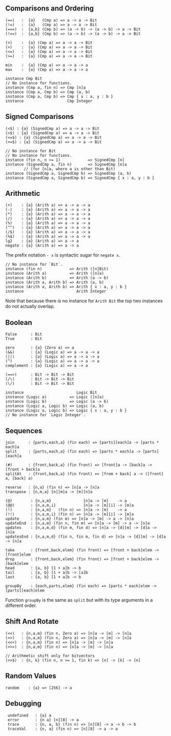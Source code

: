 ## Comparisons and Ordering

    (==)   :  {a}   (Cmp a) => a -> a -> Bit
    (!=)   :  {a}   (Cmp a) => a -> a -> Bit
    (===)  :  {a,b} (Cmp b) => (a -> b) -> (a -> b) -> a -> Bit
    (!==)  :  {a,b} (Cmp b) => (a -> b) -> (a -> b) -> a -> Bit

    (<)    :  {a} (Cmp a) => a -> a -> Bit
    (>)    :  {a} (Cmp a) => a -> a -> Bit
    (<=)   :  {a} (Cmp a) => a -> a -> Bit
    (>=)   :  {a} (Cmp a) => a -> a -> Bit

    min    :  {a} (Cmp a) => a -> a -> a
    max    :  {a} (Cmp a) => a -> a -> a

    instance Cmp Bit
    // No instance for functions.
    instance (Cmp a, fin n) => Cmp [n]a
    instance (Cmp a, Cmp b) => Cmp (a, b)
    instance (Cmp a, Cmp b) => Cmp { x : a, y : b }
    instance                   Cmp Integer

## Signed Comparisons

    (<$) : {a} (SignedCmp a) => a -> a -> Bit
    (>$) : {a} (SignedCmp a) => a -> a -> Bit
    (<=$) : {a} (SignedCmp a) => a -> a -> Bit
    (>=$) : {a} (SignedCmp a) => a -> a -> Bit

    // No instance for Bit
    // No instance for functions.
    instance (fin n, n >= 1)            => SignedCmp [n]
    instance (SignedCmp a, fin n)       => SignedCmp [n]a
            // (for [n]a, where a is other than Bit)
    instance (SignedCmp a, SignedCmp b) => SignedCmp (a, b)
    instance (SignedCmp a, SignedCmp b) => SignedCmp { x : a, y : b }

## Arithmetic

    (+)    : {a} (Arith a) => a -> a -> a
    (-)    : {a} (Arith a) => a -> a -> a
    (*)    : {a} (Arith a) => a -> a -> a
    (/)    : {a} (Arith a) => a -> a -> a
    (%)    : {a} (Arith a) => a -> a -> a
    (^^)   : {a} (Arith a) => a -> a -> a
    (/$)   : {a} (Arith a) => a -> a -> a
    (%$)   : {a} (Arith a) => a -> a -> a
    lg2    : {a} (Arith a) => a -> a
    negate : {a} (Arith a) => a -> a

The prefix notation `- x` is syntactic sugar for `negate x`.

    // No instance for `Bit`.
    instance (fin n)            => Arith ([n]Bit)
    instance (Arith a)          => Arith ([n]a)
    instance (Arith b)          => Arith (a -> b)
    instance (Arith a, Arith b) => Arith (a, b)
    instance (Arith a, Arith b) => Arith { x : a, y : b }
    instance                       Arith Integer

Note that because there is no instance for `Arith Bit`
the top two instances do not actually overlap.

## Boolean

    False      : Bit
    True       : Bit

    zero       : {a} (Zero a) => a
    (&&)       : {a} (Logic a) => a -> a -> a
    (||)       : {a} (Logic a) => a -> a -> a
    (^)        : {a} (Logic a) => a -> a -> a
    complement : {a} (Logic a) => a -> a

    (==>)      : Bit -> Bit -> Bit
    (/\)       : Bit -> Bit -> Bit
    (\/)       : Bit -> Bit -> Bit

    instance                       Logic Bit
    instance (Logic a)          => Logic ([n]a)
    instance (Logic b)          => Logic (a -> b)
    instance (Logic a, Logic b) => Logic (a, b)
    instance (Logic a, Logic b) => Logic { x : a, y : b }
    // No instance for `Logic Integer`.

## Sequences

    join      : {parts,each,a} (fin each) => [parts][each]a -> [parts * each]a
    split     : {parts,each,a} (fin each) => [parts * each]a -> [parts][each]a

    (#)       : {front,back,a} (fin front) => [front]a -> [back]a -> [front + back]a
    splitAt   : {front,back,a} (fin front) => [from + back] a -> ([front] a, [back] a)

    reverse   : {n,a} (fin n) => [n]a -> [n]a
    transpose : {n,m,a} [n][m]a -> [m][n]a

    (@)        : {n,a,m}              [n]a -> [m]    -> a
    (@@)       : {n,a,m,i}            [n]a -> [m][i] -> [m]a
    (!)        : {n,a,m}   (fin n) => [n]a -> [m]    -> a
    (!!)       : {n,a,m,i} (fin n) => [n]a -> [m][i] -> [m]a
    update     : {n,a,m} (fin m) => [n]a -> [m] -> a -> [n]a
    updateEnd  : {n,a,m} (fin n, fin m) => [n]a -> [m] -> a -> [n]a
    updates    : {n,a,m,d} (fin m, fin d) => [n]a -> [d][m] -> [d]a -> [n]a
    updatesEnd : {n,a,m,d} (fin n, fin m, fin d) => [n]a -> [d][m] -> [d]a -> [n]a

    take       : {front,back,elem} (fin front) => [front + back]elem -> [front]elem
    drop       : {front,back,elem} (fin front) => [front + back]elem -> [back]elem
    head       : {a, b} [1 + a]b -> b
    tail       : {a, b} [1 + a]b -> [a]b
    last       : {a, b} [1 + a]b -> b

    groupBy    : {each,parts,elem} (fin each) => [parts * each]elem -> [parts][each]elem

Function `groupBy` is the same as `split` but with its type arguments
in a different order.

## Shift And Rotate

    (<<)   : {n,a,m} (fin n, Zero a) => [n]a -> [m] -> [n]a
    (>>)   : {n,a,m} (fin n, Zero a) => [n]a -> [m] -> [n]a
    (<<<)  : {n,a,m} (fin n) => [n]a -> [m] -> [n]a
    (>>>)  : {n,a,m} (fin n) => [n]a -> [m] -> [n]a

    // Arithmetic shift only for bitvectors
    (>>$)  : {n, k} (fin n, n >= 1, fin k) => [n] -> [k] -> [n]

## Random Values

    random    : {a} => [256] -> a

## Debugging

     undefined   : {a} a
     error       : {n a} [n][8] -> a
     trace       : {n, a, b} (fin n) => [n][8] -> a -> b -> b
     traceVal    : {n, a} (fin n) => [n][8] -> a -> a
